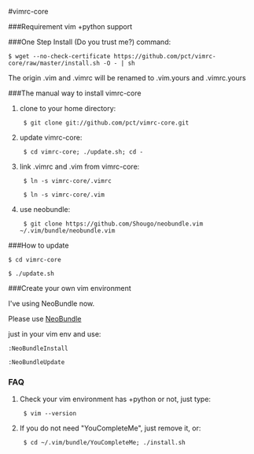 #vimrc-core

###Requirement
vim +python support

###One Step Install (Do you trust me?)
command:

    $ wget --no-check-certificate https://github.com/pct/vimrc-core/raw/master/install.sh -O - | sh

The origin .vim and .vimrc will be renamed to .vim.yours and .vimrc.yours

###The manual way to install vimrc-core
1. clone to your home directory:

		$ git clone git://github.com/pct/vimrc-core.git

2. update vimrc-core:

    	$ cd vimrc-core; ./update.sh; cd -

3. link .vimrc and .vim from vimrc-core:

    	$ ln -s vimrc-core/.vimrc

    	$ ln -s vimrc-core/.vim

4. use neobundle:

    	$ git clone https://github.com/Shougo/neobundle.vim ~/.vim/bundle/neobundle.vim

###How to update

    $ cd vimrc-core

    $ ./update.sh

###Create your own vim environment

I've using NeoBundle now.

Please use [NeoBundle](https://github.com/Shougo/neobundle.vim)

just in your vim env and use:

    :NeoBundleInstall

    :NeoBundleUpdate

### FAQ
1. Check your vim environment has +python or not, just type:

    	$ vim --version

2. If you do not need "YouCompleteMe", just remove it, or:

    	$ cd ~/.vim/bundle/YouCompleteMe; ./install.sh
